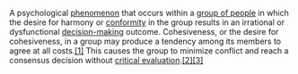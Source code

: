 A psychological [phenomenon](https://en.wikipedia.org/wiki/Phenomenon "Phenomenon") that occurs within a [group of people](https://en.wikipedia.org/wiki/Social_group "Social group") in which the desire for harmony or [conformity](https://en.wikipedia.org/wiki/Conformity "Conformity") in the group results in an irrational or dysfunctional [decision-making](https://en.wikipedia.org/wiki/Decision-making "Decision-making") outcome. Cohesiveness, or the desire for cohesiveness, in a group may produce a tendency among its members to agree at all costs.[[1]](https://en.wikipedia.org/wiki/Groupthink#cite_note-1) This causes the group to minimize conflict and reach a consensus decision without [critical evaluation](https://en.wikipedia.org/wiki/Critical_thinking "Critical thinking").[[2]](https://en.wikipedia.org/wiki/Groupthink#cite_note-2)[[3]](https://en.wikipedia.org/wiki/Groupthink#cite_note-3)